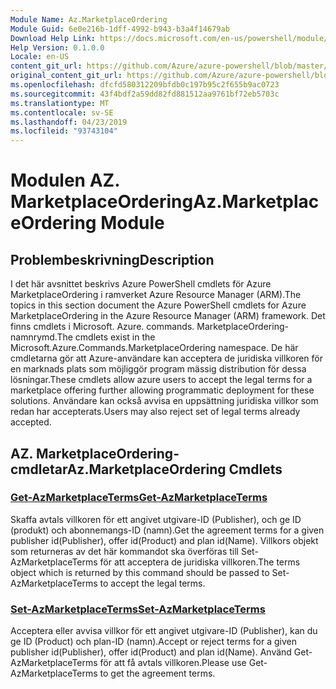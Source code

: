 ```yaml
---
Module Name: Az.MarketplaceOrdering
Module Guid: 6e0e216b-1dff-4992-b943-b3a4f14679ab
Download Help Link: https://docs.microsoft.com/en-us/powershell/module/az.marketplaceordering
Help Version: 0.1.0.0
Locale: en-US
content_git_url: https://github.com/Azure/azure-powershell/blob/master/src/MarketplaceOrdering/MarketplaceOrdering/help/Az.MarketplaceOrdering.md
original_content_git_url: https://github.com/Azure/azure-powershell/blob/master/src/MarketplaceOrdering/MarketplaceOrdering/help/Az.MarketplaceOrdering.md
ms.openlocfilehash: dfcfd580312209bfdb0c197b95c2f655b9ac0723
ms.sourcegitcommit: 43f4bdf2a59dd82fd881512aa9761bf72eb5703c
ms.translationtype: MT
ms.contentlocale: sv-SE
ms.lasthandoff: 04/23/2019
ms.locfileid: "93743104"
---
```

# <span data-ttu-id="fe4b3-101">Modulen AZ. MarketplaceOrdering</span><span class="sxs-lookup"><span data-stu-id="fe4b3-101">Az.MarketplaceOrdering Module</span></span>
## <span data-ttu-id="fe4b3-102">Problembeskrivning</span><span class="sxs-lookup"><span data-stu-id="fe4b3-102">Description</span></span>
<span data-ttu-id="fe4b3-103">I det här avsnittet beskrivs Azure PowerShell cmdlets för Azure MarketplaceOrdering i ramverket Azure Resource Manager (ARM).</span><span class="sxs-lookup"><span data-stu-id="fe4b3-103">The topics in this section document the Azure PowerShell cmdlets for Azure MarketplaceOrdering in the Azure Resource Manager (ARM) framework.</span></span> <span data-ttu-id="fe4b3-104">Det finns cmdlets i Microsoft. Azure. commands. MarketplaceOrdering-namnrymd.</span><span class="sxs-lookup"><span data-stu-id="fe4b3-104">The cmdlets exist in the Microsoft.Azure.Commands.MarketplaceOrdering namespace.</span></span> <span data-ttu-id="fe4b3-105">De här cmdletarna gör att Azure-användare kan acceptera de juridiska villkoren för en marknads plats som möjliggör program mässig distribution för dessa lösningar.</span><span class="sxs-lookup"><span data-stu-id="fe4b3-105">These cmdlets allow azure users to accept the legal terms for a marketplace offering further allowing programmatic deployment for these solutions.</span></span> <span data-ttu-id="fe4b3-106">Användare kan också avvisa en uppsättning juridiska villkor som redan har accepterats.</span><span class="sxs-lookup"><span data-stu-id="fe4b3-106">Users may also reject set of legal terms already accepted.</span></span>

## <span data-ttu-id="fe4b3-107">AZ. MarketplaceOrdering-cmdletar</span><span class="sxs-lookup"><span data-stu-id="fe4b3-107">Az.MarketplaceOrdering Cmdlets</span></span>
### [<span data-ttu-id="fe4b3-108">Get-AzMarketplaceTerms</span><span class="sxs-lookup"><span data-stu-id="fe4b3-108">Get-AzMarketplaceTerms</span></span>](Get-AzMarketplaceTerms.md)
<span data-ttu-id="fe4b3-109">Skaffa avtals villkoren för ett angivet utgivare-ID (Publisher), och ge ID (produkt) och abonnemangs-ID (namn).</span><span class="sxs-lookup"><span data-stu-id="fe4b3-109">Get the agreement terms for a given publisher id(Publisher), offer id(Product) and plan id(Name).</span></span> <span data-ttu-id="fe4b3-110">Villkors objekt som returneras av det här kommandot ska överföras till Set-AzMarketplaceTerms för att acceptera de juridiska villkoren.</span><span class="sxs-lookup"><span data-stu-id="fe4b3-110">The terms object which is returned by this command should be passed to Set-AzMarketplaceTerms to accept the legal terms.</span></span>

### [<span data-ttu-id="fe4b3-111">Set-AzMarketplaceTerms</span><span class="sxs-lookup"><span data-stu-id="fe4b3-111">Set-AzMarketplaceTerms</span></span>](Set-AzMarketplaceTerms.md)
<span data-ttu-id="fe4b3-112">Acceptera eller avvisa villkor för ett angivet utgivare-ID (Publisher), kan du ge ID (Product) och plan-ID (namn).</span><span class="sxs-lookup"><span data-stu-id="fe4b3-112">Accept or reject terms for a given publisher id(Publisher), offer id(Product) and plan id(Name).</span></span> <span data-ttu-id="fe4b3-113">Använd Get-AzMarketplaceTerms för att få avtals villkoren.</span><span class="sxs-lookup"><span data-stu-id="fe4b3-113">Please use Get-AzMarketplaceTerms to get the agreement terms.</span></span>

